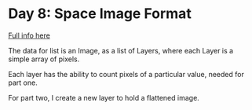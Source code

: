 # Day 8: Space Image Format

[Full info here](https://adventofcode.com/2019/day/8)

The data for list is an Image, as a list of Layers, where
each Layer is a simple array of pixels.

Each layer has the ability to count pixels of a particular
value, needed for part one.

For part two, I create a new layer to hold a flattened image.
